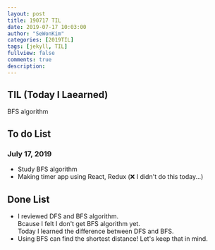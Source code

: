 ```yaml
---
layout: post
title: 190717 TIL
date: 2019-07-17 10:03:00
author: "SeWonKim"
categories: [2019TIL]
tags: [jekyll, TIL]
fullview: false
comments: true
description: 
---
```


## TIL (Today I Laearned)
BFS algorithm

## To do List 
### July 17, 2019
* Study BFS algorithm
* Making timer app using React, Redux (❌ I didn't do this today...)

## Done List
* I reviewed DFS and BFS algorithm.\
Bcause I felt I don't get BFS algorithm yet.\
Today I learned the difference between DFS and BFS.
* Using BFS can find the shortest distance! Let's keep that in mind.
